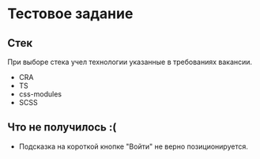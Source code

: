 # Тестовое задание

## Стек
При выборе стека учел технологии указанные в требованиях вакансии. 

* CRA
* TS
* css-modules
* SCSS

## Что не получилось :(
 * Подсказка на короткой кнопке "Войти" не верно позиционируется. 
 
 
 